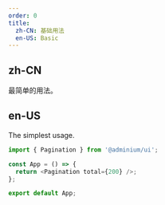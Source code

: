 ```yaml
---
order: 0
title:
  zh-CN: 基础用法
  en-US: Basic
---
```


## zh-CN

最简单的用法。

## en-US

The simplest usage.

```js
import { Pagination } from '@adminium/ui';

const App = () => {
  return <Pagination total={200} />;
};

export default App;
```
